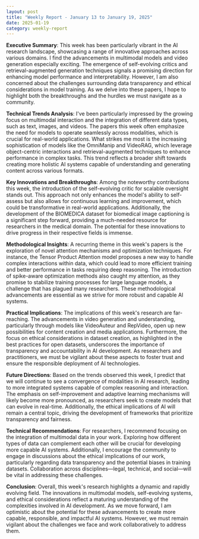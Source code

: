```yaml
---
layout: post
title: "Weekly Report - January 13 to January 19, 2025"
date: 2025-01-19
category: weekly-report
---
```


**Executive Summary**: This week has been particularly vibrant in the AI research landscape, showcasing a range of innovative approaches across various domains. I find the advancements in multimodal models and video generation especially exciting. The emergence of self-evolving critics and retrieval-augmented generation techniques signals a promising direction for enhancing model performance and interpretability. However, I am also concerned about the challenges surrounding data transparency and ethical considerations in model training. As we delve into these papers, I hope to highlight both the breakthroughs and the hurdles we must navigate as a community.

**Technical Trends Analysis**: I've been particularly impressed by the growing focus on multimodal interaction and the integration of different data types, such as text, images, and videos. The papers this week often emphasize the need for models to operate seamlessly across modalities, which is crucial for real-world applications. What strikes me most is the increasing sophistication of models like the OmniManip and VideoRAG, which leverage object-centric interactions and retrieval-augmented techniques to enhance performance in complex tasks. This trend reflects a broader shift towards creating more holistic AI systems capable of understanding and generating content across various formats.

**Key Innovations and Breakthroughs**: Among the noteworthy contributions this week, the introduction of the self-evolving critic for scalable oversight stands out. This approach not only enhances the model's ability to self-assess but also allows for continuous learning and improvement, which could be transformative in real-world applications. Additionally, the development of the BIOMEDICA dataset for biomedical image captioning is a significant step forward, providing a much-needed resource for researchers in the medical domain. The potential for these innovations to drive progress in their respective fields is immense.

**Methodological Insights**: A recurring theme in this week's papers is the exploration of novel attention mechanisms and optimization techniques. For instance, the Tensor Product Attention model proposes a new way to handle complex interactions within data, which could lead to more efficient training and better performance in tasks requiring deep reasoning. The introduction of spike-aware optimization methods also caught my attention, as they promise to stabilize training processes for large language models, a challenge that has plagued many researchers. These methodological advancements are essential as we strive for more robust and capable AI systems.

**Practical Implications**: The implications of this week's research are far-reaching. The advancements in video generation and understanding, particularly through models like VideoAuteur and RepVideo, open up new possibilities for content creation and media applications. Furthermore, the focus on ethical considerations in dataset creation, as highlighted in the best practices for open datasets, underscores the importance of transparency and accountability in AI development. As researchers and practitioners, we must be vigilant about these aspects to foster trust and ensure the responsible deployment of AI technologies.

**Future Directions**: Based on the trends observed this week, I predict that we will continue to see a convergence of modalities in AI research, leading to more integrated systems capable of complex reasoning and interaction. The emphasis on self-improvement and adaptive learning mechanisms will likely become more pronounced, as researchers seek to create models that can evolve in real-time. Additionally, the ethical implications of AI will remain a central topic, driving the development of frameworks that prioritize transparency and fairness.

**Technical Recommendations**: For researchers, I recommend focusing on the integration of multimodal data in your work. Exploring how different types of data can complement each other will be crucial for developing more capable AI systems. Additionally, I encourage the community to engage in discussions about the ethical implications of our work, particularly regarding data transparency and the potential biases in training datasets. Collaboration across disciplines—legal, technical, and social—will be vital in addressing these challenges.

**Conclusion**: Overall, this week's research highlights a dynamic and rapidly evolving field. The innovations in multimodal models, self-evolving systems, and ethical considerations reflect a maturing understanding of the complexities involved in AI development. As we move forward, I am optimistic about the potential for these advancements to create more capable, responsible, and impactful AI systems. However, we must remain vigilant about the challenges we face and work collaboratively to address them.
